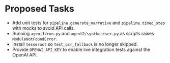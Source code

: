 # Proposed Tasks

- Add unit tests for `pipeline.generate_narrative` and `pipeline.timed_step` with mocks to avoid API calls.
- Running `agent1/run.py` and `agent2/synthesiser.py` as scripts raises `ModuleNotFoundError`.
- Install `tesseract` so `test_ocr_fallback` is no longer skipped.
- Provide `OPENAI_API_KEY` to enable live integration tests against the OpenAI API.
